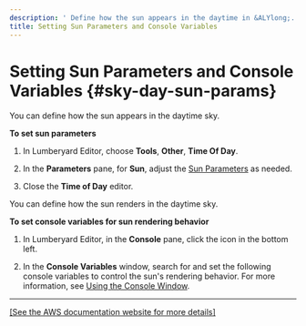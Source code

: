 ```yaml
---
description: ' Define how the sun appears in the daytime in &ALYlong;. '
title: Setting Sun Parameters and Console Variables
---
```

# Setting Sun Parameters and Console Variables {#sky-day-sun-params}

You can define how the sun appears in the daytime sky\.

**To set sun parameters**

1. In Lumberyard Editor, choose **Tools**, **Other**, **Time Of Day**\.

1. In the **Parameters** pane, for **Sun**, adjust the [Sun Parameters](/docs/userguide/sky/tod-parameters#sun-time-of-day-parameters) as needed\.

1. Close the **Time of Day** editor\.

You can define how the sun renders in the daytime sky\.

**To set console variables for sun rendering behavior**

1. In Lumberyard Editor, in the **Console** pane, click the icon in the bottom left\.

1. In the **Console Variables** window, search for and set the following console variables to control the sun's rendering behavior\. For more information, see [Using the Console Window](/docs/userguide/console-intro.md)\.
****
[\[See the AWS documentation website for more details\]](/docs/userguide/sky/day-sun-params)